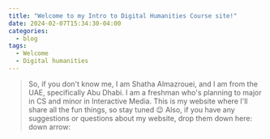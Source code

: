 ```yaml
---
title: "Welcome to my Intro to Digital Humanities Course site!"
date: 2024-02-07T15:34:30-04:00
categories:
  - blog
tags:
  - Welcome
  - Digital humanities
---
```

> So, if you don't know me, I am Shatha Almazrouei, and I am from the UAE, specifically Abu Dhabi. I am a freshman who's planning to major in CS and minor in Interactive Media. This is my website where I'll share all the fun things, so stay tuned :wink:
> Also, if you have any suggestions or questions about my website, drop them down here: down arrow:
